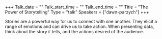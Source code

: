 +++
Talk_date = ""
Talk_start_time = ""
Talk_end_time = ""
Title = "The Power of Storytelling"
Type = "talk"
Speakers = ["dawn-parzych"]
+++

Stories are a powerful way for us to connect with one another. They elicit a
range of emotions and can drive us to take action. When presenting data, think
about the story it tells, and the actions desired of the audience.

